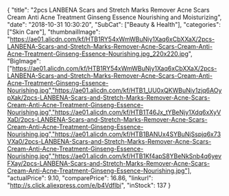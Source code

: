 {
	"title": "2pcs LANBENA Scars and Stretch Marks Remover Acne Scars Cream Anti Acne Treatment Ginseng Essence Nourishing and Moisturizing",
	"date": "2018-10-31 10:30:20",
	"SubCat": ["Beauty & Health"],
	"categories": ["Skin Care"],
	"thumbnailImage": "https://ae01.alicdn.com/kf/HTB1RY54xWmWBuNjy1Xaq6xCbXXaX/2pcs-LANBENA-Scars-and-Stretch-Marks-Remover-Acne-Scars-Cream-Anti-Acne-Treatment-Ginseng-Essence-Nourishing.jpg_220x220.jpg",
	"BigImage": ["https://ae01.alicdn.com/kf/HTB1RY54xWmWBuNjy1Xaq6xCbXXaX/2pcs-LANBENA-Scars-and-Stretch-Marks-Remover-Acne-Scars-Cream-Anti-Acne-Treatment-Ginseng-Essence-Nourishing.jpg","https://ae01.alicdn.com/kf/HTB1_UU0xQKWBuNjy1zjq6AOypXak/2pcs-LANBENA-Scars-and-Stretch-Marks-Remover-Acne-Scars-Cream-Anti-Acne-Treatment-Ginseng-Essence-Nourishing.jpg","https://ae01.alicdn.com/kf/HTB1T46Jx_tYBeNjy1Xdq6xXyVXaD/2pcs-LANBENA-Scars-and-Stretch-Marks-Remover-Acne-Scars-Cream-Anti-Acne-Treatment-Ginseng-Essence-Nourishing.jpg","https://ae01.alicdn.com/kf/HTB1BANUx4SYBuNjSspjq6x73VXa0/2pcs-LANBENA-Scars-and-Stretch-Marks-Remover-Acne-Scars-Cream-Anti-Acne-Treatment-Ginseng-Essence-Nourishing.jpg","https://ae01.alicdn.com/kf/HTB1Kf4apS8YBeNkSnb4q6yevFXay/2pcs-LANBENA-Scars-and-Stretch-Marks-Remover-Acne-Scars-Cream-Anti-Acne-Treatment-Ginseng-Essence-Nourishing.jpg"],
	"actualPrice": 9.10,
	"comparePrice": 16.86,
	"linkurl": "http://s.click.aliexpress.com/e/b4Vdflbi",
	"inStock": 137
}
